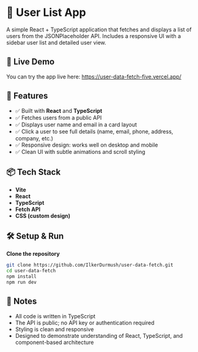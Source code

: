 # 📘 User List App

A simple React + TypeScript application that fetches and displays a list of users from the JSONPlaceholder API. Includes a responsive UI with a sidebar user list and detailed user view.

## 🎥 Live Demo

You can try the app live here: https://user-data-fetch-five.vercel.app/

## 🚀 Features

- ✅ Built with **React** and **TypeScript**
- ✅ Fetches users from a public API
- ✅ Displays user name and email in a card layout
- ✅ Click a user to see full details (name, email, phone, address, company, etc.)
- ✅ Responsive design: works well on desktop and mobile
- ✅ Clean UI with subtle animations and scroll styling

## 📦 Tech Stack

- **Vite**
- **React**
- **TypeScript**
- **Fetch API**
- **CSS (custom design)**

## 🛠️ Setup & Run

**Clone the repository**

```bash
git clone https://github.com/IlkerDurmush/user-data-fetch.git
cd user-data-fetch
npm install
npm run dev
```

## 📝 Notes

- All code is written in TypeScript
- The API is public; no API key or authentication required
- Styling is clean and responsive
- Designed to demonstrate understanding of React, TypeScript, and component-based architecture
